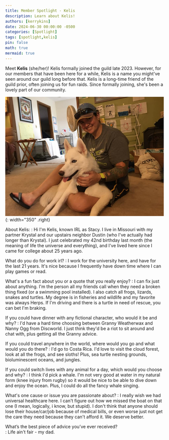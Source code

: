 ```yaml
---
title: Member Spotlight - Kelis
description: Learn about Kelis!
authors: [kerrykins]
date: 2024-06-30 00:00:00 -0500
categories: [Spotlight]
tags: [spotlight,kelis]
pin: false
math: true
mermaid: true
---
```


Meet **Kelis** (she/her)! Kelis formally joined the guild late 2023. However, for our members that have been here for a while, Kelis is a name you might've seen around our guild long before that. Kelis is a long-time friend of the guild prior, often joining us for fun raids. Since formally joining, she's been a lovely part of our community. 

![Kelis](/images/kelis.jpg){: width="350" .right}

About Kelis:
: Hi I'm Kelis, known IRL as Stacy.  I live in Missouri with my partner Krystal and our upstairs neighbor Dustin (who I've actually had longer than Krystal).  I just celebrated my 42nd birthday last month (the meaning of life the universe and everything), and I've lived here since I came for college about 25 years ago. 

What do you do for work irl?
: I work for the university here, and have for the last 21 years. It's nice because I frequently have down time where I can play games or read.   

What's a fun fact about you or a quote that you really enjoy?
: I can fix just about anything.  I'm the person all my friends call when they need a broken thing fixed (or a swimming pool installed).   I also catch all frogs, lizards, snakes and turtles. My degree is in fisheries and wildlife and my favorite was always Herps.  If I'm driving and there is a turtle in need of rescue, you can bet I'm braking. 

If you could have dinner with any fictional character, who would it be and why? 
: I'd have a hard time choosing between Granny Weatherwax and Nanny Ogg from Discworld.  I just think they'd be a riot to sit around and chat with, plus getting all the Granny advice.  

If you could travel anywhere in the world, where would you go and what would you do there? 
: I'd go to Costa Rica.  I'd love to visit the cloud forest, look at all the frogs, and see sloths!  Plus, sea turtle nesting grounds, bioluminescent oceans, and jungles.  

If you could switch lives with any animal for a day, which would you choose and why? 
: I think I'd pick a whale.  I'm not very good at water in my natural form (knee injury from rugby) so it would be nice to be able to dive down and enjoy the ocean.  Plus, I could do all the fancy whale singing.

What's one cause or issue you are passionate about? 
: I really wish we had universal healthcare here.  I can't figure out how we missed the boat on that one (I mean, logically, i know, but stupid).  I don't think that anyone should lose their house/car/job because of medical bills, or even worse just not get the care they need because they can't afford it.  We deserve better.  

What’s the best piece of advice you’ve ever received?  
: Life ain't fair - my dad.


